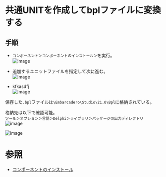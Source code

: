 # 共通UNITを作成してbplファイルに変換する

## 手順
- `コンポーネント＞コンポーネントのインストール＞`を実行。  
![image](https://user-images.githubusercontent.com/85177462/227725883-fdce91ac-ab34-4101-8aab-1e38b10520ef.png)

- 追加するユニットファイルを指定して次に進む。  
![image](https://user-images.githubusercontent.com/85177462/227725961-803c0709-89ee-4cad-b244-04d35375ebd3.png)

- kfkasdfj  
![image](https://user-images.githubusercontent.com/85177462/227726058-9e1c12cb-60da-454b-8a10-f6d9aa05a42d.png)

保存した`.bpl`ファイルは`\Embarcadero\Studio\21.0\Bpl`に格納されている。

格納先は以下で確認可能。  
`ツール＞オプション＞言語＞Delphi＞ライブラリ＞パッケージの出力ディレクトリ`  
![image](https://user-images.githubusercontent.com/85177462/227726259-1e856d3f-c4ff-4fad-8f6d-7c8d84e4aacf.png)

![image](https://user-images.githubusercontent.com/85177462/227726314-3a2c009f-4c9e-41c2-9a81-4e3dd8e8d6f0.png)

# 参照
- [コンポーネントのインストール](https://docwiki.embarcadero.com/RADStudio/Sydney/ja/%EF%BC%BB%E3%82%B3%E3%83%B3%E3%83%9D%E3%83%BC%E3%83%8D%E3%83%B3%E3%83%88%E3%81%AE%E3%82%A4%E3%83%B3%E3%82%B9%E3%83%88%E3%83%BC%E3%83%AB%EF%BC%BD)